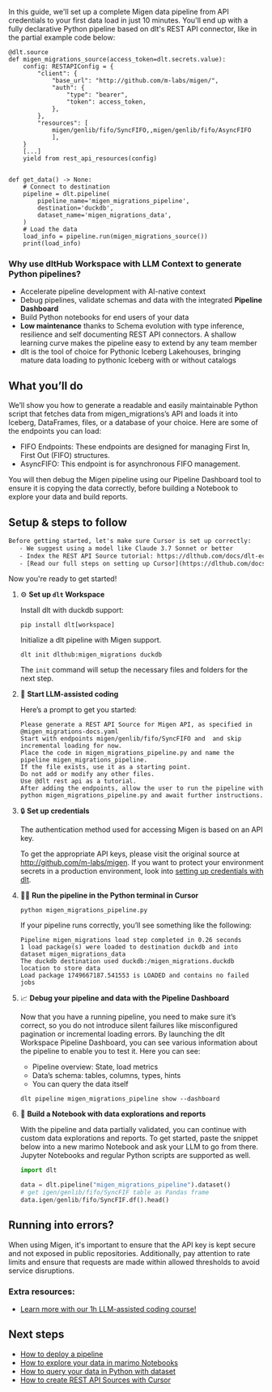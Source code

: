 In this guide, we'll set up a complete Migen data pipeline from API credentials to your first data load in just 10 minutes. You'll end up with a fully declarative Python pipeline based on dlt's REST API connector, like in the partial example code below:

```python-outcome
@dlt.source
def migen_migrations_source(access_token=dlt.secrets.value):
    config: RESTAPIConfig = {
        "client": {
            "base_url": "http://github.com/m-labs/migen/",
            "auth": {
                "type": "bearer",
                "token": access_token,
            },
        },
        "resources": [
            migen/genlib/fifo/SyncFIFO,,migen/genlib/fifo/AsyncFIFO
            ],
    }
    [...]
    yield from rest_api_resources(config)


def get_data() -> None:
    # Connect to destination
    pipeline = dlt.pipeline(
        pipeline_name='migen_migrations_pipeline',
        destination='duckdb',
        dataset_name='migen_migrations_data', 
    )
    # Load the data
    load_info = pipeline.run(migen_migrations_source())
    print(load_info) 
```

### Why use dltHub Workspace with LLM Context to generate Python pipelines?

- Accelerate pipeline development with AI-native context
- Debug pipelines, validate schemas and data with the integrated **Pipeline Dashboard**
- Build Python notebooks for end users of your data
- **Low maintenance** thanks to Schema evolution with type inference, resilience and self documenting REST API connectors. A shallow learning curve makes the pipeline easy to extend by any team member
- dlt is the tool of choice for Pythonic Iceberg Lakehouses, bringing mature data loading to pythonic Iceberg with or without catalogs

## What you’ll do

We’ll show you how to generate a readable and easily maintainable Python script that fetches data from migen_migrations’s API and loads it into Iceberg, DataFrames, files, or a database of your choice. Here are some of the endpoints you can load:

- FIFO Endpoints: These endpoints are designed for managing First In, First Out (FIFO) structures.
- AsyncFIFO: This endpoint is for asynchronous FIFO management.

You will then debug the Migen pipeline using our Pipeline Dashboard tool to ensure it is copying the data correctly, before building a Notebook to explore your data and build reports.

## Setup & steps to follow

```default
Before getting started, let's make sure Cursor is set up correctly:
   - We suggest using a model like Claude 3.7 Sonnet or better
   - Index the REST API Source tutorial: https://dlthub.com/docs/dlt-ecosystem/verified-sources/rest_api/ and add it to context as **@dlt rest api**
   - [Read our full steps on setting up Cursor](https://dlthub.com/docs/dlt-ecosystem/llm-tooling/cursor-restapi#23-configuring-cursor-with-documentation)
```

Now you're ready to get started!

1. ⚙️ **Set up `dlt` Workspace**
    
    Install dlt with duckdb support:
    ```shell
    pip install dlt[workspace]
    ```

    Initialize a dlt pipeline with Migen support.
    ```shell
    dlt init dlthub:migen_migrations duckdb
    ```

    The `init` command will setup the necessary files and folders for the next step.
    
2. 🤠 **Start LLM-assisted coding**
    
    Here’s a prompt to get you started:
    
    ```prompt
    Please generate a REST API Source for Migen API, as specified in @migen_migrations-docs.yaml 
    Start with endpoints migen/genlib/fifo/SyncFIFO and  and skip incremental loading for now. 
    Place the code in migen_migrations_pipeline.py and name the pipeline migen_migrations_pipeline. 
    If the file exists, use it as a starting point. 
    Do not add or modify any other files. 
    Use @dlt rest api as a tutorial. 
    After adding the endpoints, allow the user to run the pipeline with python migen_migrations_pipeline.py and await further instructions.
    ```

    
3. 🔒 **Set up credentials** 
    
    The authentication method used for accessing Migen is based on an API key.
    
    To get the appropriate API keys, please visit the original source at http://github.com/m-labs/migen.
    If you want to protect your environment secrets in a production environment, look into [setting up credentials with dlt](https://dlthub.com/docs/walkthroughs/add_credentials).
    
4. 🏃‍♀️ **Run the pipeline in the Python terminal in Cursor**
    
    ```shell
    python migen_migrations_pipeline.py
    ```
    
    If your pipeline runs correctly, you’ll see something like the following:
    
    ```shell
    Pipeline migen_migrations load step completed in 0.26 seconds
    1 load package(s) were loaded to destination duckdb and into dataset migen_migrations_data
    The duckdb destination used duckdb:/migen_migrations.duckdb location to store data
    Load package 1749667187.541553 is LOADED and contains no failed jobs
    ```
    
5. 📈 **Debug your pipeline and data with the Pipeline Dashboard**

    Now that you have a running pipeline, you need to make sure it’s correct, so you do not introduce silent failures like misconfigured pagination or incremental loading errors. By launching the dlt Workspace Pipeline Dashboard, you can see various information about the pipeline to enable you to test it. Here you can see:
    - Pipeline overview: State, load metrics
    - Data’s schema: tables, columns, types, hints
    - You can query the data itself
    
    ```shell
    dlt pipeline migen_migrations_pipeline show --dashboard
    ```
    
6. 🐍 **Build a Notebook with data explorations and reports**

    With the pipeline and data partially validated, you can continue with custom data explorations and reports. To get started, paste the snippet below into a new marimo Notebook and ask your LLM to go from there. Jupyter Notebooks and regular Python scripts are supported as well.

    
    ```python
    import dlt

   data = dlt.pipeline("migen_migrations_pipeline").dataset()
   # get igen/genlib/fifo/SyncFIF table as Pandas frame
   data.igen/genlib/fifo/SyncFIF.df().head()
    ```

## Running into errors?

When using Migen, it's important to ensure that the API key is kept secure and not exposed in public repositories. Additionally, pay attention to rate limits and ensure that requests are made within allowed thresholds to avoid service disruptions.

### Extra resources:

- [Learn more with our 1h LLM-assisted coding course!](https://www.youtube.com/watch?v=GGid70rnJuM)

## Next steps

- [How to deploy a pipeline](https://dlthub.com/docs/walkthroughs/deploy-a-pipeline)
- [How to explore your data in marimo Notebooks](https://dlthub.com/docs/general-usage/dataset-access/marimo)
- [How to query your data in Python with dataset](https://dlthub.com/docs/general-usage/dataset-access/dataset)
- [How to create REST API Sources with Cursor](https://dlthub.com/docs/dlt-ecosystem/llm-tooling/cursor-restapi)